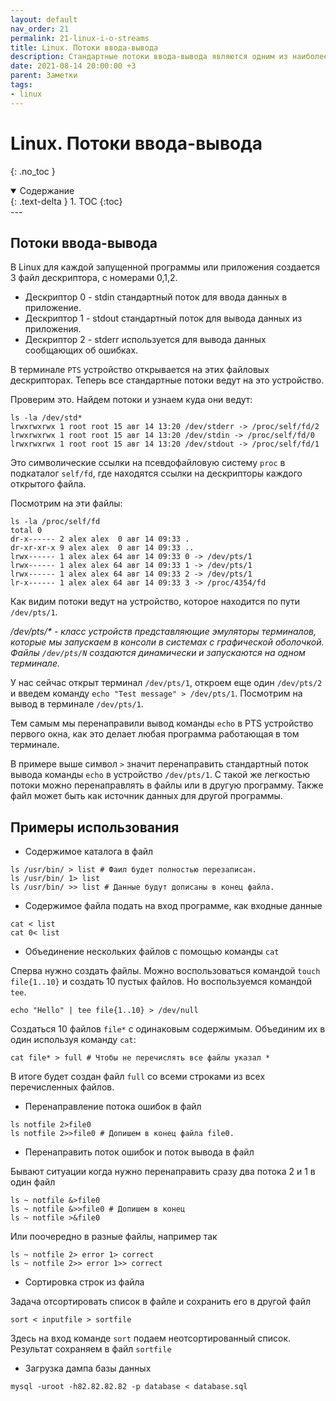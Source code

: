 ```yaml
---
layout: default
nav_order: 21
permalink: 21-linux-i-o-streams
title: Linux. Потоки ввода-вывода
description: Стандартные потоки ввода-вывода являются одним из наиболее распространённых средств для обмена информацией между процессами
date: 2021-08-14 20:00:00 +3
parent: Заметки
tags:
- linux
---
```


# Linux. Потоки ввода-вывода
{: .no_toc }

<details open markdown="block">
  <summary>
    Содержание
  </summary>
  {: .text-delta }
1. TOC
{:toc}
</details>
---

## Потоки ввода-вывода

В Linux для каждой запущенной программы или приложения создается 3 файл дескриптора, с номерами 0,1,2.

- Дескриптор 0 - stdin стандартный поток для ввода данных в приложение.
- Дескриптор 1 - stdout стандартный поток для вывода данных из приложения.
- Дескриптор 2 - stderr используется для вывода данных сообщающих об ошибках.

В терминале `PTS` устройство открывается на этих файловых дескрипторах.
Теперь все стандартные потоки ведут на это устройство.

Проверим это. Найдем потоки и узнаем куда они ведут:

```shell
ls -la /dev/std*
lrwxrwxrwx 1 root root 15 авг 14 13:20 /dev/stderr -> /proc/self/fd/2
lrwxrwxrwx 1 root root 15 авг 14 13:20 /dev/stdin -> /proc/self/fd/0
lrwxrwxrwx 1 root root 15 авг 14 13:20 /dev/stdout -> /proc/self/fd/1
```

Это символические ссылки на псевдофайловую систему `proc` в подкаталог `self/fd`, где находятся ссылки на дескрипторы каждого
открытого файла.

Посмотрим на эти файлы:

```shell
ls -la /proc/self/fd
total 0
dr-x------ 2 alex alex  0 авг 14 09:33 .
dr-xr-xr-x 9 alex alex  0 авг 14 09:33 ..
lrwx------ 1 alex alex 64 авг 14 09:33 0 -> /dev/pts/1
lrwx------ 1 alex alex 64 авг 14 09:33 1 -> /dev/pts/1
lrwx------ 1 alex alex 64 авг 14 09:33 2 -> /dev/pts/1
lr-x------ 1 alex alex 64 авг 14 09:33 3 -> /proc/4354/fd

```
Как видим потоки ведут на устройство, которое находится по пути `/dev/pts/1`.

_/dev/pts/* - класс устройств представляющие эмуляторы терминалов, которые мы запускаем в консоли в
системах с графической оболочкой. Файлы `/dev/pts/N` создаются динамически и запускаются на одном терминале._

У нас сейчас открыт терминал `/dev/pts/1`, откроем еще один `/dev/pts/2` и введем команду `echo "Test message" > /dev/pts/1`.
Посмотрим на вывод в терминале `/dev/pts/1`.

Тем самым мы перенаправили вывод команды `echo` в PTS устройство первого окна, как это делает любая программа работающая в
том терминале.

В примере выше символ `>` значит перенаправить стандартный поток вывода команды `echo` в устройство `/dev/pts/1`.
С такой же легкостью потоки можно перенаправлять в файлы или в другую программу. Также файл может быть как источник
данных для другой программы.

## Примеры использования

- Содержимое каталога в файл

```shell
ls /usr/bin/ > list # Фаил будет полностью перезаписан.
ls /usr/bin/ 1> list
ls /usr/bin/ >> list # Данные будут дописаны в конец файла.
```

- Содержимое файла подать на вход программе, как входные данные

```shell
cat < list
cat 0< list
```

- Объединение нескольких файлов с помощью команды `cat`

Сперва нужно создать файлы. Можно воспользоваться командой `touch file{1..10}` и создать 10 пустых файлов.
Но воспользуемся командой `tee`.

```shell
echo "Hello" | tee file{1..10} > /dev/null
```

Создаться 10 файлов `file*` с одинаковым содержимым. Объединим их в один используя команду `cat`:

```shell
cat file* > full # Чтобы не перечислять все файлы указал *
```

В итоге будет создан файл `full` со всеми строками из всех перечисленных файлов.

- Перенаправление потока ошибок в файл

```shell
ls notfile 2>file0 
ls notfile 2>>file0 # Допишем в конец файла file0.
```

- Перенаправить поток ошибок и поток вывода в файл

Бывают ситуации когда нужно перенаправить сразу два потока 2 и 1 в один файл

```shell
ls ~ notfile &>file0
ls ~ notfile &>>file0 # Допишем в конец
ls ~ notfile >&file0
```

Или поочередно в разные файлы, например так

```shell
ls ~ notfile 2> error 1> correct
ls ~ notfile 2>> error 1>> correct
```

- Сортировка строк из файла

Задача отсортировать список в файле и сохранить его в другой файл

```shell
sort < inputfile > sortfile
```

Здесь на вход команде `sort` подаем неотсортированный список. Результат сохраняем в файл `sortfile`

- Загрузка дампа базы данных

```shell
mysql -uroot -h82.82.82.82 -p database < database.sql
```